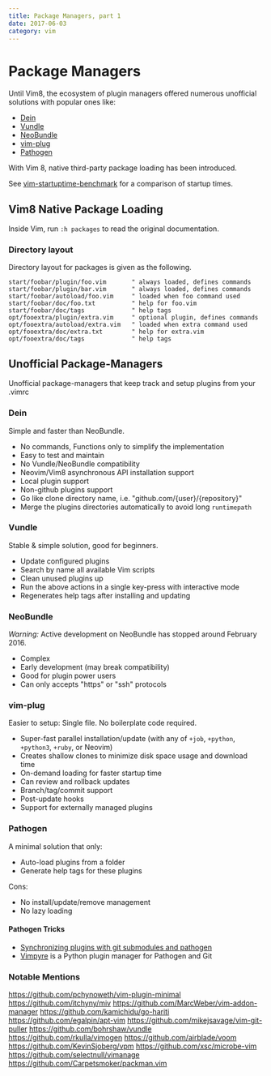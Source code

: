 ```yaml
---
title: Package Managers, part 1
date: 2017-06-03
category: vim
---
```

# Package Managers

Until Vim8, the ecosystem of plugin managers offered numerous unofficial
solutions with popular ones like:

* [Dein]
* [Vundle]
* [NeoBundle]
* [vim-plug]
* [Pathogen]

With Vim 8, native third-party package loading has been introduced.

See [vim-startuptime-benchmark] for a comparison of startup times.

## Vim8 Native Package Loading

Inside Vim, run `:h packages` to read the original documentation.

### Directory layout

Directory layout for packages is given as the following.

```vim
start/foobar/plugin/foo.vim       " always loaded, defines commands
start/foobar/plugin/bar.vim       " always loaded, defines commands
start/foobar/autoload/foo.vim     " loaded when foo command used
start/foobar/doc/foo.txt          " help for foo.vim
start/foobar/doc/tags             " help tags
opt/fooextra/plugin/extra.vim     " optional plugin, defines commands
opt/fooextra/autoload/extra.vim   " loaded when extra command used
opt/fooextra/doc/extra.txt        " help for extra.vim
opt/fooextra/doc/tags             " help tags
```

## Unofficial Package-Managers

Unofficial package-managers that keep track and setup plugins from your .vimrc

### Dein

Simple and faster than NeoBundle.

* No commands, Functions only to simplify the implementation
* Easy to test and maintain
* No Vundle/NeoBundle compatibility
* Neovim/Vim8 asynchronous API installation support
* Local plugin support
* Non-github plugins support
* Go like clone directory name, i.e. "github.com/{user}/{repository}"
* Merge the plugins directories automatically to avoid long `runtimepath`

### Vundle

Stable & simple solution, good for beginners.

* Update configured plugins
* Search by name all available Vim scripts
* Clean unused plugins up
* Run the above actions in a single key-press with interactive mode
* Regenerates help tags after installing and updating

### NeoBundle

_Warning:_ Active development on NeoBundle has stopped around February 2016.

* Complex
* Early development (may break compatibility)
* Good for plugin power users
* Can only accepts "https" or "ssh" protocols

### vim-plug

Easier to setup: Single file. No boilerplate code required.

* Super-fast parallel installation/update (with any of `+job`, `+python`, `+python3`, `+ruby`, or Neovim)
* Creates shallow clones to minimize disk space usage and download time
* On-demand loading for faster startup time
* Can review and rollback updates
* Branch/tag/commit support
* Post-update hooks
* Support for externally managed plugins

### Pathogen

A minimal solution that only:

* Auto-load plugins from a folder
* Generate help tags for these plugins

Cons:

* No install/update/remove management
* No lazy loading

#### Pathogen Tricks

* [Synchronizing plugins with git submodules and pathogen](http://vimcasts.org/episodes/synchronizing-plugins-with-git-submodules-and-pathogen/)
* [Vimpyre] is a Python plugin manager for Pathogen and Git

### Notable Mentions

https://github.com/pchynoweth/vim-plugin-minimal
https://github.com/itchyny/miv
https://github.com/MarcWeber/vim-addon-manager
https://github.com/kamichidu/go-hariti
https://github.com/egalpin/apt-vim
https://github.com/mikejsavage/vim-git-puller
https://github.com/bohrshaw/vundle
https://github.com/rkulla/vimogen
https://github.com/airblade/voom
https://github.com/KevinSjoberg/vpm
https://github.com/xsc/microbe-vim
https://github.com/selectnull/vimanage
https://github.com/Carpetsmoker/packman.vim

[Dein]: https://github.com/Shougo/dein.vim
[Pathogen]: https://github.com/tpope/vim-pathogen
[NeoBundle]: https://github.com/Shougo/neobundle.vim
[vim-plug]: https://github.com/junegunn/vim-plug
[Vundle]: https://github.com/VundleVim/Vundle.vim
[vim-startuptime-benchmark]: https://github.com/junegunn/vim-startuptime-benchmark
[Vimpyre]: https://github.com/pct/vimpyre
